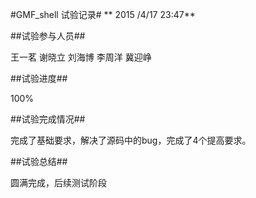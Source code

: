 #GMF_shell 试验记录#
** 2015 /4/17 23:47**

##试验参与人员##

王一茗 谢晓立 刘海博 李周洋 冀迎峥

##试验进度##

100%

##试验完成情况##
 
完成了基础要求，解决了源码中的bug，完成了4个提高要求。

##试验总结##

圆满完成，后续测试阶段

